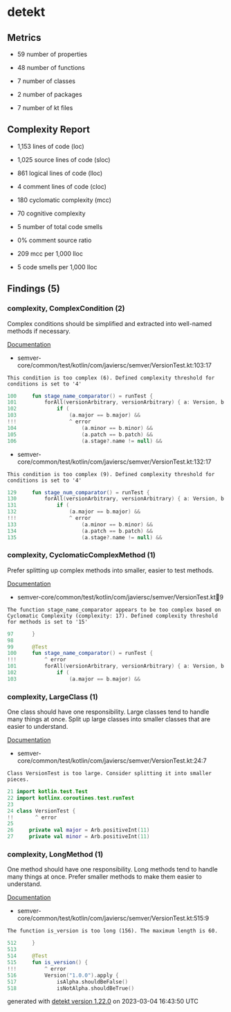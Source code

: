 # detekt

## Metrics

* 59 number of properties

* 48 number of functions

* 7 number of classes

* 2 number of packages

* 7 number of kt files

## Complexity Report

* 1,153 lines of code (loc)

* 1,025 source lines of code (sloc)

* 861 logical lines of code (lloc)

* 4 comment lines of code (cloc)

* 180 cyclomatic complexity (mcc)

* 70 cognitive complexity

* 5 number of total code smells

* 0% comment source ratio

* 209 mcc per 1,000 lloc

* 5 code smells per 1,000 lloc

## Findings (5)

### complexity, ComplexCondition (2)

Complex conditions should be simplified and extracted into well-named methods if necessary.

[Documentation](https://detekt.dev/docs/rules/complexity#complexcondition)

* semver-core/common/test/kotlin/com/javiersc/semver/VersionTest.kt:103:17
```
This condition is too complex (6). Defined complexity threshold for conditions is set to '4'
```
```kotlin
100     fun stage_name_comparator() = runTest {
101         forAll(versionArbitrary, versionArbitrary) { a: Version, b: Version ->
102             if (
103                 (a.major == b.major) &&
!!!                 ^ error
104                     (a.minor == b.minor) &&
105                     (a.patch == b.patch) &&
106                     (a.stage?.name != null) &&

```

* semver-core/common/test/kotlin/com/javiersc/semver/VersionTest.kt:132:17
```
This condition is too complex (9). Defined complexity threshold for conditions is set to '4'
```
```kotlin
129     fun stage_num_comparator() = runTest {
130         forAll(versionArbitrary, versionArbitrary) { a: Version, b: Version ->
131             if (
132                 (a.major == b.major) &&
!!!                 ^ error
133                     (a.minor == b.minor) &&
134                     (a.patch == b.patch) &&
135                     (a.stage?.name != null) &&

```

### complexity, CyclomaticComplexMethod (1)

Prefer splitting up complex methods into smaller, easier to test methods.

[Documentation](https://detekt.dev/docs/rules/complexity#cyclomaticcomplexmethod)

* semver-core/common/test/kotlin/com/javiersc/semver/VersionTest.kt:100:9
```
The function stage_name_comparator appears to be too complex based on Cyclomatic Complexity (complexity: 17). Defined complexity threshold for methods is set to '15'
```
```kotlin
97      }
98  
99      @Test
100     fun stage_name_comparator() = runTest {
!!!         ^ error
101         forAll(versionArbitrary, versionArbitrary) { a: Version, b: Version ->
102             if (
103                 (a.major == b.major) &&

```

### complexity, LargeClass (1)

One class should have one responsibility. Large classes tend to handle many things at once. Split up large classes into smaller classes that are easier to understand.

[Documentation](https://detekt.dev/docs/rules/complexity#largeclass)

* semver-core/common/test/kotlin/com/javiersc/semver/VersionTest.kt:24:7
```
Class VersionTest is too large. Consider splitting it into smaller pieces.
```
```kotlin
21 import kotlin.test.Test
22 import kotlinx.coroutines.test.runTest
23 
24 class VersionTest {
!!       ^ error
25 
26     private val major = Arb.positiveInt(11)
27     private val minor = Arb.positiveInt(11)

```

### complexity, LongMethod (1)

One method should have one responsibility. Long methods tend to handle many things at once. Prefer smaller methods to make them easier to understand.

[Documentation](https://detekt.dev/docs/rules/complexity#longmethod)

* semver-core/common/test/kotlin/com/javiersc/semver/VersionTest.kt:515:9
```
The function is_version is too long (156). The maximum length is 60.
```
```kotlin
512     }
513 
514     @Test
515     fun is_version() {
!!!         ^ error
516         Version("1.0.0").apply {
517             isAlpha.shouldBeFalse()
518             isNotAlpha.shouldBeTrue()

```

generated with [detekt version 1.22.0](https://detekt.dev/) on 2023-03-04 16:43:50 UTC

